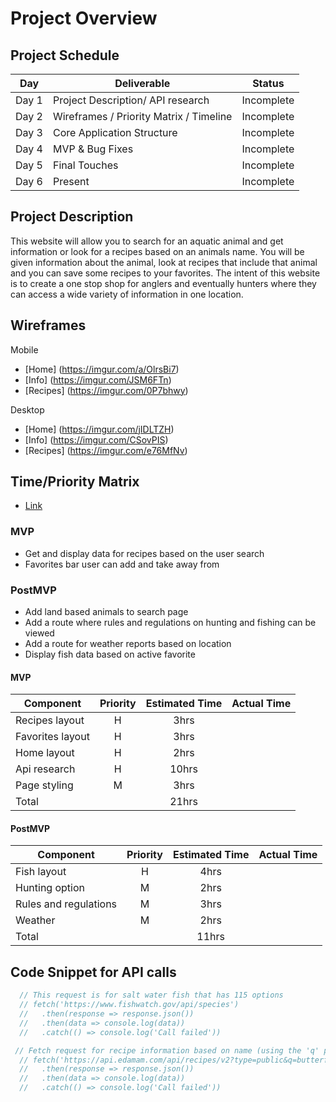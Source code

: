 # Project Overview

## Project Schedule

|  Day | Deliverable | Status
|---|---| ---|
|Day 1| Project Description/ API research | Incomplete
|Day 2| Wireframes / Priority Matrix / Timeline | Incomplete
|Day 3| Core Application Structure | Incomplete
|Day 4| MVP & Bug Fixes | Incomplete
|Day 5| Final Touches | Incomplete
|Day 6| Present | Incomplete

## Project Description

This website will allow you to search for an aquatic animal and get information or look for a recipes based on an animals name. You will be given information about the animal, look at recipes that include that animal and you can save some recipes to your favorites. The intent of this website is to create a one stop shop for anglers and eventually hunters where they can access a wide variety of information in one location.

## Wireframes

Mobile
- [Home] (https://imgur.com/a/OlrsBi7)
- [Info] (https://imgur.com/JSM6FTn)
- [Recipes] (https://imgur.com/0P7bhwy)

Desktop
- [Home] (https://imgur.com/jIDLTZH)
- [Info] (https://imgur.com/CSovPIS)
- [Recipes] (https://imgur.com/e76MfNv)

## Time/Priority Matrix 

- [Link](https://imgur.com/laEAJwf)

### MVP
- Get and display data for recipes based on the user search
- Favorites bar user can add and take away from 

### PostMVP
- Add land based animals to search page
- Add a route where rules and regulations on hunting and fishing can be viewed
- Add a route for weather reports based on location
- Display fish data based on active favorite

#### MVP
| Component | Priority | Estimated Time | Actual Time |
| --- | :---: |  :---: | :---: | 
| Recipes layout      | H | 3hrs  | |
| Favorites layout     | H | 3hrs  | |
| Home layout          | H | 2hrs  | |
| Api research         | H | 10hrs | |
| Page styling         | M | 3hrs  | |
| Total                |   | 21hrs | |

#### PostMVP
| Component | Priority | Estimated Time | Actual Time |
| --- | :---: |  :---: | :---: | 
| Fish layout          | H | 4hrs  | |
| Hunting option          | M | 2hrs | |
| Rules and regulations   | M | 3hrs | |
| Weather                     | M | 2hrs | |
| Total                   |   | 11hrs | |

## Code Snippet for API calls 
```js
  // This request is for salt water fish that has 115 options 
  // fetch('https://www.fishwatch.gov/api/species')
  //   .then(response => response.json())
  //   .then(data => console.log(data))
  //   .catch(() => console.log('Call failed'))
```
```js
 // Fetch request for recipe information based on name (using the 'q' portion of the url)
  // fetch('https://api.edamam.com/api/recipes/v2?type=public&q=butterfish&app_id=f6eefa00&app_key=8ebf1e1223eb8c398580458b31f482d8')
  //   .then(response => response.json())
  //   .then(data => console.log(data))
  //   .catch(() => console.log('Call failed'))
```